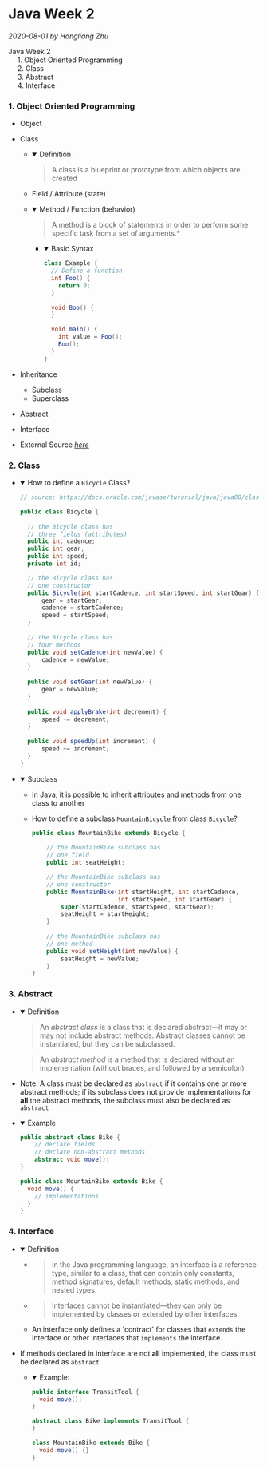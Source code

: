 # Java Week 2

*2020-08-01 by Hongliang Zhu*

<div id="toc">

- [Java Week 2](#java-week-2)
    - [1. Object Oriented Programming](#1-object-oriented-programming)
    - [2. Class](#2-class)
    - [3. Abstract](#3-abstract)
    - [4. Interface](#4-interface)

</div>


### 1. Object Oriented Programming

* Object

* Class
  * <details open><summary>Definition</summary>
  
    > A class is a blueprint or prototype from which objects are created
  
  * Field / Attribute (state)
  * <details open>
      <summary>Method / Function (behavior)</summary>

      >A method is a block of statements in order to perform some specific task from a set of arguments.* 

    * <details open><summary>Basic Syntax</summary>

      ```java
      class Example {
        // Define a function 
        int Foo() {
          return 0;
        }

        void Boo() {
        }

        void main() {
          int value = Foo();
          Boo();
        }
      }
      ```

* Inheritance
  * Subclass
  * Superclass

* Abstract

* Interface

* External Source [*here*](https://docs.oracle.com/javase/tutorial/java/concepts/index.html)


### 2. Class

* <details open><summary>How to define a <code>Bicycle</code> Class?</summary>

    ```java
    // source: https://docs.oracle.com/javase/tutorial/java/javaOO/classes.html

    public class Bicycle {
          
      // the Bicycle class has
      // three fields (attributes)
      public int cadence;
      public int gear;
      public int speed;
      private int id;

      // the Bicycle class has
      // one constructor
      public Bicycle(int startCadence, int startSpeed, int startGear) {
          gear = startGear;
          cadence = startCadence;
          speed = startSpeed;
      }
          
      // the Bicycle class has
      // four methods
      public void setCadence(int newValue) {
          cadence = newValue;
      }
          
      public void setGear(int newValue) {
          gear = newValue;
      }
          
      public void applyBrake(int decrement) {
          speed -= decrement;
      }
          
      public void speedUp(int increment) {
          speed += increment;
      }      
    }
    ```

* <details open><summary>Subclass</summary>

  * In Java, it is possible to inherit attributes and methods from one class to another

  * How to define a subclass `MountainBicycle` from class `Bicycle`?

    ```java
    public class MountainBike extends Bicycle {
            
        // the MountainBike subclass has
        // one field
        public int seatHeight;

        // the MountainBike subclass has
        // one constructor
        public MountainBike(int startHeight, int startCadence,
                            int startSpeed, int startGear) {
            super(startCadence, startSpeed, startGear);
            seatHeight = startHeight;
        }   
            
        // the MountainBike subclass has
        // one method
        public void setHeight(int newValue) {
            seatHeight = newValue;
        }   
    }
    ```

### 3. Abstract

* <details open><summary>Definition</summary>

  >An *abstract class* is a class that is declared abstract—it may or may not include abstract methods. Abstract classes cannot be instantiated, but they can be subclassed.

  >An *abstract method* is a method that is declared without an implementation (without braces, and followed by a semicolon)

* Note: A class must be declared as `abstract` if it contains one or more abstract methods; if its subclass does not provide implementations for **all** the abstract methods, the subclass must also be declared as `abstract`

* <details open><summary>Example</summary>

  ```java
  public abstract class Bike {
      // declare fields
      // declare non-abstract methods
      abstract void move();
  }

  public class MountainBike extends Bike {
    void move() {
      // implementations
    }
  }
  ```

### 4. Interface

* <details open><summary>Definition</summary>

  * >In the Java programming language, an interface is a reference type, similar to a class, that can contain only constants, method signatures, default methods, static methods, and nested types.

  * >Interfaces cannot be instantiated—they can only be implemented by classes or extended by other interfaces.

  * An interface only defines a 'contract' for classes that `extends` the interface or other interfaces that `implements` the interface.

* If methods declared in interface are not **all** implemented, the class must be declared as `abstract`
  * <details open><summary>Example:</summary>

    ```java
    public interface TransitTool {
      void move();
    } 

    abstract class Bike implements TransitTool {
    }

    class MountainBike extends Bike {
      void move() {}
    }
    ```

